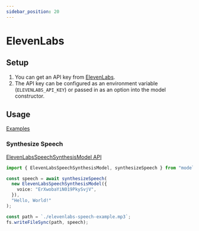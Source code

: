 ```yaml
---
sidebar_position: 20
---
```


# ElevenLabs

## Setup

1. You can get an API key from [ElevenLabs](https://elevenlabs.io/).
1. The API key can be configured as an environment variable (`ELEVENLABS_API_KEY`) or passed in as an option into the model constructor.

## Usage

[Examples](https://github.com/lgrammel/modelfusion/tree/main/examples/basic/src/model-provider/elevenlabs)

### Synthesize Speech

[ElevenLabsSpeechSynthesisModel API](/api/classes/ElevenLabsSpeechSynthesisModel)

```ts
import { ElevenLabsSpeechSynthesisModel, synthesizeSpeech } from "modelfusion";

const speech = await synthesizeSpeech(
  new ElevenLabsSpeechSynthesisModel({
    voice: "ErXwobaYiN019PkySvjV",
  }),
  "Hello, World!"
);

const path = `./elevenlabs-speech-example.mp3`;
fs.writeFileSync(path, speech);
```
